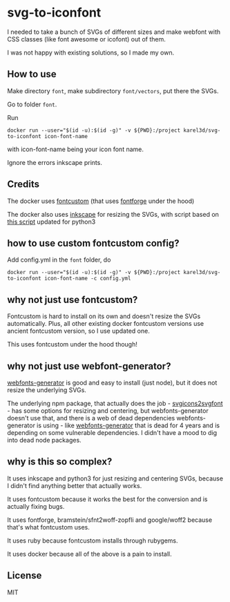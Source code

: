 # svg-to-iconfont

I needed to take a bunch of SVGs of different sizes and make webfont with CSS classes (like font awesome or icofont) out of them.

I was not happy with existing solutions, so I made my own.

## How to use

Make directory `font`, make  subdirectory `font/vectors`, put there the SVGs.

Go to folder `font`.

Run

```
docker run --user="$(id -u):$(id -g)" -v ${PWD}:/project karel3d/svg-to-iconfont icon-font-name
```

with icon-font-name being your icon font name.

Ignore the errors inkscape prints.

## Credits

The docker uses [fontcustom](https://github.com/FontCustom/fontcustom) (that uses [fontforge](https://github.com/fontforge/fontforge) under the hood)

The docker also uses [inkscape](https://gitlab.com/inkscape/inkscape) for resizing the SVGs, with script based on [this script](https://github.com/skagedal/svgclip) updated for python3

## how to use custom fontcustom config?

Add config.yml in the `font` folder, do

```
docker run --user="$(id -u):$(id -g)" -v ${PWD}:/project karel3d/svg-to-iconfont icon-font-name -c config.yml
```

## why not just use fontcustom?

Fontcustom is hard to install on its own and doesn't resize the SVGs automatically. Plus, all other existing docker fontcustom versions use ancient fontcustom version, so I use updated one.

This uses fontcustom under the hood though!

## why not just use webfont-generator?

[webfonts-generator](https://www.npmjs.com/package/webfonts-generator) is good and easy to install (just node), but it does not resize the underlying SVGs.

The underlying npm package, that actually does the job - [svgicons2svgfont](https://www.npmjs.com/package/svgicons2svgfont) - has some options for resizing and centering, but webfonts-generator doesn't use that, and there is a web of dead dependencies webfonts-generator is using - like [webfonts-generator](https://github.com/sunflowerdeath/webfonts-generator) that is dead for 4 years and is depending on some vulnerable dependencies. I didn't have a mood to dig into dead node packages.

## why is this so complex?

It uses inkscape and python3 for just resizing and centering SVGs, because I didn't find anything better that actually works.

It uses fontcustom because it works the best for the conversion and is actually fixing bugs.

It uses fontforge, bramstein/sfnt2woff-zopfli and google/woff2 because that's what fontcustom uses.

It uses ruby because fontcustom installs through rubygems.

It uses docker because all of the above is a pain to install.

## License

MIT
